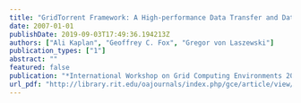 ```yaml
---
title: "GridTorrent Framework: A High-performance Data Transfer and Data Sharing Framework for Scientific Computing"
date: 2007-01-01
publishDate: 2019-09-03T17:49:36.194213Z
authors: ["Ali Kaplan", "Geoffrey C. Fox", "Gregor von Laszewski"]
publication_types: ["1"]
abstract: ""
featured: false
publication: "*International Workshop on Grid Computing Environments 2007 in Conjunction with SC07*"
url_pdf: "http://library.rit.edu/oajournals/index.php/gce/article/view/85/46"
---
```


